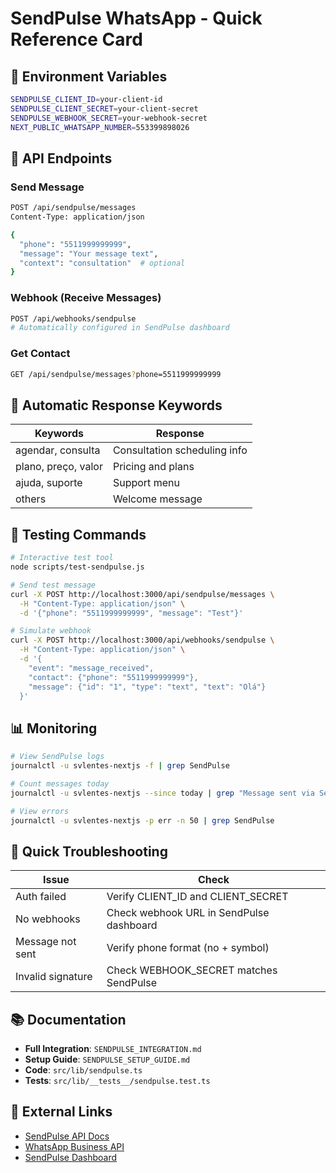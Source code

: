 # SendPulse WhatsApp - Quick Reference Card

## 🔑 Environment Variables

```bash
SENDPULSE_CLIENT_ID=your-client-id
SENDPULSE_CLIENT_SECRET=your-client-secret
SENDPULSE_WEBHOOK_SECRET=your-webhook-secret
NEXT_PUBLIC_WHATSAPP_NUMBER=553399898026
```

## 📡 API Endpoints

### Send Message
```bash
POST /api/sendpulse/messages
Content-Type: application/json

{
  "phone": "5511999999999",
  "message": "Your message text",
  "context": "consultation"  # optional
}
```

### Webhook (Receive Messages)
```bash
POST /api/webhooks/sendpulse
# Automatically configured in SendPulse dashboard
```

### Get Contact
```bash
GET /api/sendpulse/messages?phone=5511999999999
```

## 🤖 Automatic Response Keywords

| Keywords | Response |
|----------|----------|
| agendar, consulta | Consultation scheduling info |
| plano, preço, valor | Pricing and plans |
| ajuda, suporte | Support menu |
| others | Welcome message |

## 🔧 Testing Commands

```bash
# Interactive test tool
node scripts/test-sendpulse.js

# Send test message
curl -X POST http://localhost:3000/api/sendpulse/messages \
  -H "Content-Type: application/json" \
  -d '{"phone": "5511999999999", "message": "Test"}'

# Simulate webhook
curl -X POST http://localhost:3000/api/webhooks/sendpulse \
  -H "Content-Type: application/json" \
  -d '{
    "event": "message_received",
    "contact": {"phone": "5511999999999"},
    "message": {"id": "1", "type": "text", "text": "Olá"}
  }'
```

## 📊 Monitoring

```bash
# View SendPulse logs
journalctl -u svlentes-nextjs -f | grep SendPulse

# Count messages today
journalctl -u svlentes-nextjs --since today | grep "Message sent via SendPulse" | wc -l

# View errors
journalctl -u svlentes-nextjs -p err -n 50 | grep SendPulse
```

## 🚨 Quick Troubleshooting

| Issue | Check |
|-------|-------|
| Auth failed | Verify CLIENT_ID and CLIENT_SECRET |
| No webhooks | Check webhook URL in SendPulse dashboard |
| Message not sent | Verify phone format (no + symbol) |
| Invalid signature | Check WEBHOOK_SECRET matches SendPulse |

## 📚 Documentation

- **Full Integration**: `SENDPULSE_INTEGRATION.md`
- **Setup Guide**: `SENDPULSE_SETUP_GUIDE.md`
- **Code**: `src/lib/sendpulse.ts`
- **Tests**: `src/lib/__tests__/sendpulse.test.ts`

## 🔗 External Links

- [SendPulse API Docs](https://sendpulse.com/api)
- [WhatsApp Business API](https://developers.facebook.com/docs/whatsapp)
- [SendPulse Dashboard](https://sendpulse.com/login)

